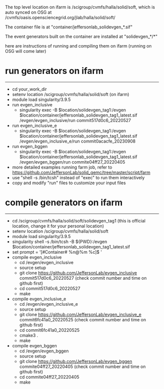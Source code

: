 
The top level location on ifarm is /scigroup/cvmfs/halla/solid/soft, which is auto synced on OSG at /cvmfs/oasis.opensciencegrid.org/jlab/halla/solid/soft/

The container file is at "container/jeffersonlab_solidevgen_\*.sif"

The event generators built on the container are installed at "solidevgen_\*/\*"

here are instructions of running and compiling them on ifarm (running on OSG will come later)

# run generators on ifarm
--------------------
* cd your_work_dir
* setenv location /scigroup/cvmfs/halla/solid/soft (on ifarm)
* module load singularity/3.9.5
* run evgen_inclusive
  * singularity exec -B $location/solidevgen_tag1:/evgen $location/container/jeffersonlab_solidevgen_tag1_latest.sif /evgen/evgen_inclusive/run commit517d0c6_20220527
* run evgen_inclusive_e
  * singularity exec -B $location/solidevgen_tag1:/evgen $location/container/jeffersonlab_solidevgen_tag1_latest.sif /evgen/evgen_inclusive_e/run commit0acacfe_20230908
* run evgen_bggen
  * singularity exec -B $location/solidevgen_tag1:/evgen $location/container/jeffersonlab_solidevgen_tag1_latest.sif /evgen/evgen_bggen/run commite04ff27_20220405
* more detailed examples running farm job, refer to https://github.com/JeffersonLab/solid_gemc/tree/master/script/farm
* use "shell -s /bin/tcsh" instead of "exec" to run them interactively
* copy and modify "run" files to customize your input files

# compile generators on ifarm
--------------------
* cd /scigroup/cvmfs/halla/solid/soft/solidevgen_tag1 (this is official location, change it for your personal location)
* setenv location /scigroup/cvmfs/halla/solid/soft
* module load singularity/3.9.5
* singularity shell -s /bin/tcsh -B ${PWD}:/evgen $location/container/jeffersonlab_solidevgen_tag1_latest.sif
* set prompt = '[#Container# %n@%m %c]$ '
* compile evgen_inclusive
  * cd /evgen/evgen_inclusive
  * source setup 
  * git clone https://github.com/JeffersonLab/evgen_inclusive commit517d0c6_20220527 (check commit number  and time on github first)
  * cd commit517d0c6_20220527
  * make
* compile evgen_inclusive_e
  * cd /evgen/evgen_inclusive_e
  * source setup
  * git clone https://github.com/JeffersonLab/evgen_inclusive_e commit6fc41a0_20220525 (check commit number and time on github first)
  * cd commit6fc41a0_20220525
  * cmake3 .
  * make
* compile evgen_bggen
  * cd /evgen/evgen_bggen
  * source setup
  * git clone https://github.com/JeffersonLab/evgen_bggen commite04ff27_20220405 (check commit number  and time on github first)
  * cd commite04ff27_20220405
  * make
